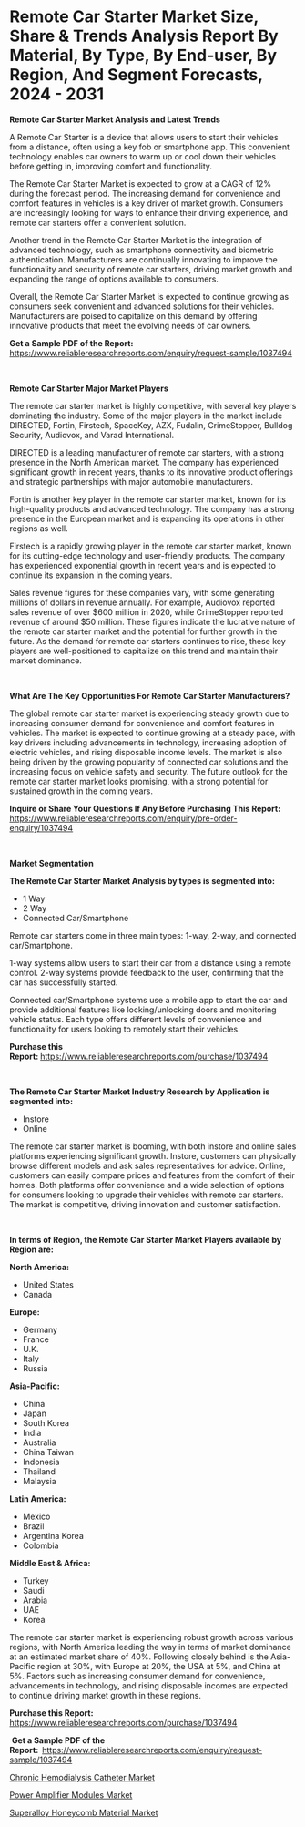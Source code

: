 <p><h1>Remote Car Starter Market Size, Share & Trends Analysis Report By Material, By Type, By End-user, By Region, And Segment Forecasts, 2024 - 2031</h1></p><p><strong>Remote Car Starter Market Analysis and Latest Trends</strong></p>
<p><p>A Remote Car Starter is a device that allows users to start their vehicles from a distance, often using a key fob or smartphone app. This convenient technology enables car owners to warm up or cool down their vehicles before getting in, improving comfort and functionality.</p><p>The Remote Car Starter Market is expected to grow at a CAGR of 12% during the forecast period. The increasing demand for convenience and comfort features in vehicles is a key driver of market growth. Consumers are increasingly looking for ways to enhance their driving experience, and remote car starters offer a convenient solution.</p><p>Another trend in the Remote Car Starter Market is the integration of advanced technology, such as smartphone connectivity and biometric authentication. Manufacturers are continually innovating to improve the functionality and security of remote car starters, driving market growth and expanding the range of options available to consumers.</p><p>Overall, the Remote Car Starter Market is expected to continue growing as consumers seek convenient and advanced solutions for their vehicles. Manufacturers are poised to capitalize on this demand by offering innovative products that meet the evolving needs of car owners.</p></p>
<p><strong>Get a Sample PDF of the Report:&nbsp;</strong> <a href="https://www.reliableresearchreports.com/enquiry/request-sample/1037494">https://www.reliableresearchreports.com/enquiry/request-sample/1037494</a></p>
<p>&nbsp;</p>
<p><strong>Remote Car Starter Major Market Players</strong></p>
<p><p>The remote car starter market is highly competitive, with several key players dominating the industry. Some of the major players in the market include DIRECTED, Fortin, Firstech, SpaceKey, AZX, Fudalin, CrimeStopper, Bulldog Security, Audiovox, and Varad International.</p><p>DIRECTED is a leading manufacturer of remote car starters, with a strong presence in the North American market. The company has experienced significant growth in recent years, thanks to its innovative product offerings and strategic partnerships with major automobile manufacturers.</p><p>Fortin is another key player in the remote car starter market, known for its high-quality products and advanced technology. The company has a strong presence in the European market and is expanding its operations in other regions as well.</p><p>Firstech is a rapidly growing player in the remote car starter market, known for its cutting-edge technology and user-friendly products. The company has experienced exponential growth in recent years and is expected to continue its expansion in the coming years.</p><p>Sales revenue figures for these companies vary, with some generating millions of dollars in revenue annually. For example, Audiovox reported sales revenue of over $600 million in 2020, while CrimeStopper reported revenue of around $50 million. These figures indicate the lucrative nature of the remote car starter market and the potential for further growth in the future. As the demand for remote car starters continues to rise, these key players are well-positioned to capitalize on this trend and maintain their market dominance.</p></p>
<p>&nbsp;</p>
<p><strong>What Are The Key Opportunities For Remote Car Starter Manufacturers?</strong></p>
<p><p>The global remote car starter market is experiencing steady growth due to increasing consumer demand for convenience and comfort features in vehicles. The market is expected to continue growing at a steady pace, with key drivers including advancements in technology, increasing adoption of electric vehicles, and rising disposable income levels. The market is also being driven by the growing popularity of connected car solutions and the increasing focus on vehicle safety and security. The future outlook for the remote car starter market looks promising, with a strong potential for sustained growth in the coming years.</p></p>
<p><strong>Inquire or Share Your Questions If Any Before Purchasing This Report:</strong> <a href="https://www.reliableresearchreports.com/enquiry/pre-order-enquiry/1037494">https://www.reliableresearchreports.com/enquiry/pre-order-enquiry/1037494</a></p>
<p>&nbsp;</p>
<p><strong>Market Segmentation</strong></p>
<p><strong>The Remote Car Starter Market Analysis by types is segmented into:</strong></p>
<p><ul><li>1 Way</li><li>2 Way</li><li>Connected Car/Smartphone</li></ul></p>
<p><p>Remote car starters come in three main types: 1-way, 2-way, and connected car/Smartphone. </p><p>1-way systems allow users to start their car from a distance using a remote control. 2-way systems provide feedback to the user, confirming that the car has successfully started. </p><p>Connected car/Smartphone systems use a mobile app to start the car and provide additional features like locking/unlocking doors and monitoring vehicle status. Each type offers different levels of convenience and functionality for users looking to remotely start their vehicles.</p></p>
<p><strong>Purchase this Report:&nbsp;</strong><a href="https://www.reliableresearchreports.com/purchase/1037494">https://www.reliableresearchreports.com/purchase/1037494</a></p>
<p>&nbsp;</p>
<p><strong>The Remote Car Starter Market Industry Research by Application is segmented into:</strong></p>
<p><ul><li>Instore</li><li>Online</li></ul></p>
<p><p>The remote car starter market is booming, with both instore and online sales platforms experiencing significant growth. Instore, customers can physically browse different models and ask sales representatives for advice. Online, customers can easily compare prices and features from the comfort of their homes. Both platforms offer convenience and a wide selection of options for consumers looking to upgrade their vehicles with remote car starters. The market is competitive, driving innovation and customer satisfaction.</p></p>
<p>&nbsp;</p>
<p><strong>In terms of Region, the Remote Car Starter Market Players available by Region are:</strong></p>
<p>
    <p> <strong> North America: </strong>
        <ul>
            <li>United States</li>
            <li>Canada</li>
        </ul>
        </p> 
    <p> <strong> Europe: </strong>
        <ul>
            <li>Germany</li>
            <li>France</li>
            <li>U.K.</li>
            <li>Italy</li>
            <li>Russia</li>
        </ul>
        </p> 
    <p> <strong> Asia-Pacific: </strong>
        <ul>
            <li>China</li>
            <li>Japan</li>
            <li>South Korea</li>
            <li>India</li>
            <li>Australia</li>
            <li>China Taiwan</li>
            <li>Indonesia</li>
            <li>Thailand</li>
            <li>Malaysia</li>
        </ul>
        </p> 
    <p> <strong> Latin America: </strong>
        <ul>
            <li>Mexico</li>
            <li>Brazil</li>
            <li>Argentina Korea</li>
            <li>Colombia</li>
        </ul>
        </p> 
    <p> <strong> Middle East & Africa: </strong>
        <ul>
            <li>Turkey</li>
            <li>Saudi</li>
            <li>Arabia</li>
            <li>UAE</li>
            <li>Korea</li>
        </ul>
    </p>
    </p>
<p><p>The remote car starter market is experiencing robust growth across various regions, with North America leading the way in terms of market dominance at an estimated market share of 40%. Following closely behind is the Asia-Pacific region at 30%, with Europe at 20%, the USA at 5%, and China at 5%. Factors such as increasing consumer demand for convenience, advancements in technology, and rising disposable incomes are expected to continue driving market growth in these regions.</p></p>
<p><strong>Purchase this Report: </strong><a href="https://www.reliableresearchreports.com/purchase/1037494">https://www.reliableresearchreports.com/purchase/1037494</a></p>
<p>&nbsp;<strong>Get a Sample PDF of the Report:&nbsp;&nbsp;</strong><a href="https://www.reliableresearchreports.com/enquiry/request-sample/1037494">https://www.reliableresearchreports.com/enquiry/request-sample/1037494</a></p>
<p><strong></strong></p>
<p><p><a href="https://view.publitas.com/reportprime-1/chronic-hemodialysis-catheter-market-size-growth-outlook-from-2023-to-2030-projecting-at-markets-trends-analysis-by-application-regional-outlook-and-revenue/">Chronic Hemodialysis Catheter Market</a></p><p><a href="https://view.publitas.com/reportprime-1/power-amplifier-modules-market-size-growing-and-forecasted-for-period-from-2023-2030-and-provides-complete-market-analysis-of-this-market/">Power Amplifier Modules Market</a></p><p><a href="https://view.publitas.com/reportprime-1/superalloy-honeycomb-material-market-research-report-the-key-to-successful-business-strategy-forecasted-for-period-from-2023-2030/">Superalloy Honeycomb Material Market</a></p></p>